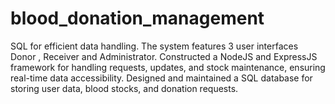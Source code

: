 # blood_donation_management
SQL for efficient data handling. The system features 3 user interfaces Donor , Receiver and Administrator.  Constructed a NodeJS and ExpressJS framework for handling requests, updates, and stock maintenance, ensuring real-time data accessibility. Designed and maintained a SQL database for storing user data, blood stocks, and donation requests.
